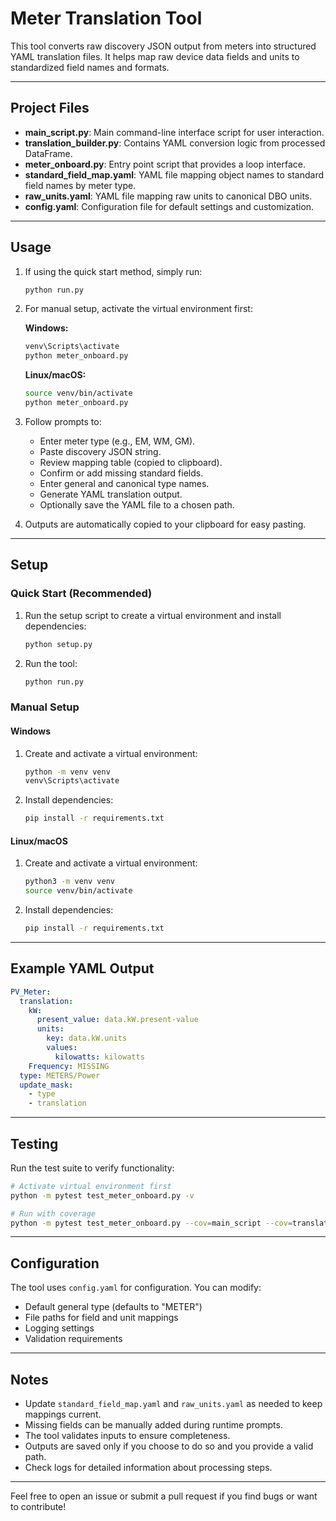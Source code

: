 # Meter Translation Tool

This tool converts raw discovery JSON output from meters into structured YAML translation files. It helps map raw device data fields and units to standardized field names and formats.

---

## Project Files

- **main_script.py**: Main command-line interface script for user interaction.
- **translation_builder.py**: Contains YAML conversion logic from processed DataFrame.
- **meter_onboard.py**: Entry point script that provides a loop interface.
- **standard_field_map.yaml**: YAML file mapping object names to standard field names by meter type.
- **raw_units.yaml**: YAML file mapping raw units to canonical DBO units.
- **config.yaml**: Configuration file for default settings and customization.

---

## Usage

1. If using the quick start method, simply run:
   ```bash
   python run.py
   ```

2. For manual setup, activate the virtual environment first:
   
   **Windows:**
   ```cmd
   venv\Scripts\activate
   python meter_onboard.py
   ```
   
   **Linux/macOS:**
   ```bash
   source venv/bin/activate
   python meter_onboard.py
   ```

3. Follow prompts to:

   - Enter meter type (e.g., EM, WM, GM).
   - Paste discovery JSON string.
   - Review mapping table (copied to clipboard).
   - Confirm or add missing standard fields.
   - Enter general and canonical type names.
   - Generate YAML translation output.
   - Optionally save the YAML file to a chosen path.

4. Outputs are automatically copied to your clipboard for easy pasting.

---

## Setup

### Quick Start (Recommended)

1. Run the setup script to create a virtual environment and install dependencies:
   ```bash
   python setup.py
   ```

2. Run the tool:
   ```bash
   python run.py
   ```

### Manual Setup

#### Windows
1. Create and activate a virtual environment:
   ```cmd
   python -m venv venv
   venv\Scripts\activate
   ```

2. Install dependencies:
   ```cmd
   pip install -r requirements.txt
   ```

#### Linux/macOS
1. Create and activate a virtual environment:
   ```bash
   python3 -m venv venv
   source venv/bin/activate
   ```

2. Install dependencies:
   ```bash
   pip install -r requirements.txt
   ```

---

## Example YAML Output

```yaml
PV_Meter:
  translation:
    kW:
      present_value: data.kW.present-value
      units:
        key: data.kW.units
        values:
          kilowatts: kilowatts
    Frequency: MISSING
  type: METERS/Power
  update_mask:
    - type
    - translation
```

---

## Testing

Run the test suite to verify functionality:

```bash
# Activate virtual environment first
python -m pytest test_meter_onboard.py -v

# Run with coverage
python -m pytest test_meter_onboard.py --cov=main_script --cov=translation_builder -v
```

---

## Configuration

The tool uses `config.yaml` for configuration. You can modify:

- Default general type (defaults to "METER")
- File paths for field and unit mappings
- Logging settings
- Validation requirements

---

## Notes

- Update `standard_field_map.yaml` and `raw_units.yaml` as needed to keep mappings current.
- Missing fields can be manually added during runtime prompts.
- The tool validates inputs to ensure completeness.
- Outputs are saved only if you choose to do so and you provide a valid path.
- Check logs for detailed information about processing steps.

---

Feel free to open an issue or submit a pull request if you find bugs or want to contribute!

